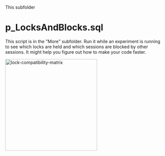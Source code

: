 This subfolder 

# p_LocksAndBlocks.sql
This script is in the "More" subfolder. Run it while an experiment is running to see which locks are held and which sessions are blocked by other sessions. It might help you figure out how to make your code faster.


<img width="292" alt="lock-compatibility-matrix" src="https://github.com/chucknewmanjr/PerformanceExperiment/assets/33396894/62352ec1-7c2d-44b4-aa67-3dcb2051d8a6">


